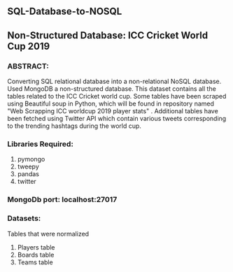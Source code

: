 ## SQL-Database-to-NOSQL

## Non-Structured Database: ICC Cricket World Cup 2019

### ABSTRACT:
Converting SQL relational database into a non-relational NoSQL database. Used MongoDB a non-structured database. This dataset contains all the tables related to the ICC Cricket world cup. Some tables have been scraped using Beautiful soup in Python, which will be found in repository named "Web Scrapping ICC worldcup 2019 player stats" . Additional tables have been fetched using Twitter API which contain various tweets corresponding to the trending hashtags during the world cup.

### Libraries Required:
1. pymongo
2. tweepy
3. pandas
4. twitter

### MongoDb port: localhost:27017

### Datasets: 
Tables that were normalized 
1.	Players table
2.	Boards table
3.	Teams table
